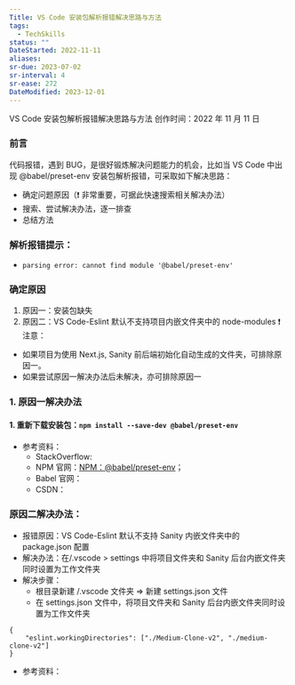 ```yaml
---
Title: VS Code 安装包解析报错解决思路与方法
tags:
  - TechSkills
status: ""
DateStarted: 2022-11-11
aliases: 
sr-due: 2023-07-02
sr-interval: 4
sr-ease: 272
DateModified: 2023-12-01
---
```


VS Code 安装包解析报错解决思路与方法
创作时间：2022 年 11 月 11 日

### 前言

代码报错，遇到 BUG，是很好锻炼解决问题能力的机会，比如当 VS Code 中出现 @babel/preset-env 安装包解析报错，可采取如下解决思路：

- 确定问题原因（❗ 非常重要，可据此快速搜索相关解决办法）
- 搜索、尝试解决办法，逐一排查
- 总结方法

### 解析报错提示：

- `parsing error: cannot find module '@babel/preset-env'`

### 确定原因

1. 原因一：安装包缺失
2. 原因二：VS Code-Eslint 默认不支持项目内嵌文件夹中的 node-modules
   ❗ 注意：

- 如果项目为使用 Next.js, Sanity 前后端初始化自动生成的文件夹，可排除原因一。
- 如果尝试原因一解决办法后未解决，亦可排除原因一

### 1. 原因一解决办法

#### 1. 重新下载安装包：`npm install --save-dev @babel/preset-env`

- 参考资料：
  - StackOverflow:
  - NPM 官网：[NPM：@babel/preset-env](https://www.npmjs.com/package/@babel/preset-env)；
  - Babel 官网：
  - CSDN：

### 原因二解决办法：

- 报错原因：VS Code-Eslint 默认不支持 Sanity 内嵌文件夹中的 package.json 配置
- 解决办法：在/.vscode > settings 中将项目文件夹和 Sanity 后台内嵌文件夹同时设置为工作文件夹
- 解决步骤：
  - 根目录新建 /.vscode 文件夹 => 新建 settings.json 文件
  - 在 settings.json 文件中，将项目文件夹和 Sanity 后台内嵌文件夹同时设置为工作文件夹

```tsx
{
	"eslint.workingDirectories": ["./Medium-Clone-v2", "./medium-clone-v2"]
}
```

- 参考资料：

